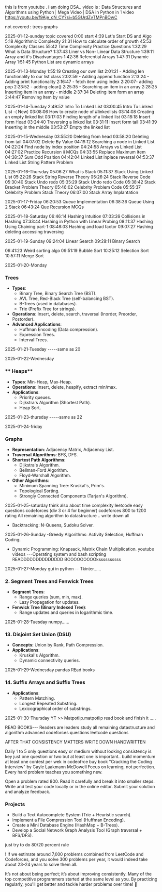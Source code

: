 this is from youtube . i am doing DSA..
video is :
Data Structures and Algorithms using Python | Mega Video | DSA in Python in 1 video
https://youtu.be/f9Aje_cN_CY?si=b5GUrdZvTMPnBOwC


not covered :
    trees 
    graphs

2025-01-12-sunday
topic covered
0:00 start
4:39 Let's Start DS and Algo 
5:18 Algorithmic Complexity
21:31 How to calculate order of growth
45:53 Complexity Classes
55:42 Time Complexity Practice Questions
1:32:29 What is Data Structure?
1:37:43 Liner vs Non- Linear Data Structure
1:39:11 Array and it's Disadvantages
1:42:36 Referential Arrays
1:47:31 Dynamic Array
1:51:45 Python List are dynamic arrays

2025-01-13-Monday
1:55:19 Creating our own list
 2:01:21 - Adding len functionality to our list class
2:02:59 - Adding append function
2:13:24 - Adding print functionality
2:16:47 - fetch item using index
2:20:07- adding pop
2:23:52 - adding clear()
2:25:35 - Searching an item in an array
2:28:25 Inserting item in an array - middle
2:37:34 Deleting item form an array
2:44:47 Removing Item by value


2025-01-14-Tuesday
2:49:52 Intro To Linked List
03:00:45 Intro To Linked List -( New)
03:08:06 How to create node of #linkedlists
03:14:08 Creating an empty linked list
03:17:03 Finding length of a linked list
03:18:18 Insert form Head 
03:24:40 Traversing a linked list
03:31:11 Insert form tail
03:41:39 Inserting in the middle
03:53:27 Empty the linked list

2025-01-15-Wednesday
03:55:20 Deleting from head
03:58:20 Deleting from tail
04:07:02 Delete By Value
04:19:12 Searching a node in Linked List
04:22:24 Find node by index position
04:24:58 Arrays vs Linked List
04:27:02 Practice Recursion ii MCQs
04:33:55 Replace Maximum Item
04:38:37 Sum Odd Position
04:42:04 Linked List inplace reversal
04:53:37 Linked List String Pattern Problem


2025-01-16-Thursday
05:06:27 What is Stack
05:11:37 Stack Using Linked List
05:22:26 Stack String Reverse Theory
05:26:24 Stack Reverse Code
05:30:40 Stack Undo redo
05:35:29 Stack Undo redo Code
05:38:42 Stack Bracket Problem Theory
05:46:02 Celebrity Problem Code
05:55:37 Celebrity Problem Stack Theory
06:07:00 Stack Array Implantation


2025-01-17-Friday
06:20:53 Queue Implementation
06:38:36 Queue Using 2 Stack
06:43:24 Que Recursion MCQs


2025-01-18-Saturday
06:46:14 Hashing Intuition
07:03:26 Collisions in Hashing
07:33:44 Hashing in Python with Linear Probing
08:11:37 Hashing Using Chaining part-1
08:46:03 Hashing and load factor
09:07:27 Hashing deleting accessing traversing

2025-01-19-Sunday
09:24:04 Linear Search
09:28:11 Binary Search

09:41:23 Weird sorting algo
09:51:19 Bubble Sort
10:25:12 Selection Sort
10:57:11 Merge Sort

2025-01-20-Monday
### **Trees**

- **Types**:
    - Binary Tree, Binary Search Tree (BST).
    - AVL Tree, Red-Black Tree (self-balancing BST).
    - B-Trees (used in databases).
    - Trie (Prefix Tree for strings).
- **Operations**: Insert, delete, search, traversal (Inorder, Preorder, Postorder).
- **Advanced Applications**:
    - Huffman Encoding (Data compression).
    - Expression Trees.
    - Interval Trees.



2025-01-21-Tuesday
-----same as 20



2025-01-22-Wednesday
### ** Heaps**

- **Types**: Min-Heap, Max-Heap.
- **Operations**: Insert, delete, heapify, extract min/max.
- **Applications**:
    - Priority queues.
    - Dijkstra's Algorithm (Shortest Path).
    - Heap Sort.


2025-01-23-thursday
-----same as 22


2025-01-24-friday
### **Graphs**

- **Representation**: Adjacency Matrix, Adjacency List.
- **Traversal Algorithms**: BFS, DFS.
- **Shortest Path Algorithms**:
    - Dijkstra's Algorithm.
    - Bellman-Ford Algorithm.
    - Floyd-Warshall Algorithm.
- **Other Algorithms**:
    - Minimum Spanning Tree: Kruskal's, Prim's.
    - Topological Sorting.
    - Strongly Connected Components (Tarjan's Algorithm).





2025-01-25-saturday
think also about time complexity 
leetcode easy questions 
codeforces (div 3 or 4 for beginner)
codeforces 800 to 1200 rating 
All remaining algorithm to datastructure .. write down all
- Backtracking: N-Queens, Sudoku Solver.


2025-01-26-Sunday
-Greedy Algorithms: Activity Selection, Huffman Coding.
- Dynamic Programming: Knapsack, Matrix Chain Multiplication.
youtube videos ---Operating system and bash scripting
READDDDDDDDDDDDDD BOOOOOOOOOkssssssssss





2025-01-27-Monday
gui in python -- Tkinter......
### **2. Segment Trees and Fenwick Trees**

- **Segment Trees**:
    - Range queries (sum, min, max).
    - Lazy Propagation for updates.
- **Fenwick Tree (Binary Indexed Tree)**:
    - Range updates and queries in logarithmic time.


2025-01-28-Tuesday
numpy......

### **13. Disjoint Set Union (DSU)**

- **Concepts**: Union by Rank, Path Compression.
- **Applications**:
    - Kruskal's Algorithm.
    - Dynamic connectivity queries.



2025-01-29-Wednesday
pandas
REad books

### **14. Suffix Arrays and Suffix Trees**

- **Applications**:
    - Pattern Matching.
    - Longest Repeated Substring.
    - Lexicographical order of substrings.

2025-01-30-Thursday
YT >> Matpotlip.matpotlip
read book and finish it .....

READ BOOKS---
Readers are leaders
study all remaining datastructure and algorithm advanced 
codeforces questions 
leetcode questions

















AFTER THAT 
CONSISTENCY MATTERS 
WRITE DOWN 
HANDWRITTEN

Daily 1 to 5 only questions easy or medium without looking 
consistency is key just one question or two but at least one is important.. build momentum
at least one contest per wek in codeofrce
buy book 
"Cracking the Coding Interview" by Gayle Laakmann McDowell
Focus on learning, not perfection. Every hard problem teaches you something new.


Open a problem rated 800.
Read it carefully and break it into smaller steps.
Write and test your code locally or in the online editor.
Submit your solution and analyze feedback.


### **Projects**

- Build a Text Autocomplete System (Trie + Heuristic search).
- Implement a File Compression Tool (Huffman Encoding).
- Create a Mini Database Engine (HashMap + B-Trees).
- Develop a Social Network Graph Analysis Tool (Graph traversal + BFS/DFS).



just try to do 80/20 percent rule 

! If we estimate around 7,000 problems combined from LeetCode and Codeforces, and you solve 300 problems per year, it would indeed take about 23–24 years to solve them all.



It’s not about being perfect; it’s about improving consistently. Many of the top competitive programmers started at the same level as you. By practicing regularly, you'll get better and tackle harder problems over time! 🚀